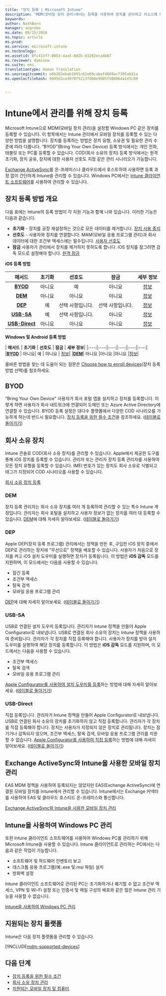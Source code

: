 ```yaml
---
title: "장치 등록 | Microsoft Intune"
description: "MDM(모바일 장치 관리)에서는 등록을 사용하여 장치를 관리하고 리소스에 대한 액세스를 허용합니다."
keywords: 
author: NathBarn
manager: angrobe
ms.date: 09/15/2016
ms.topic: article
ms.prod: 
ms.service: microsoft-intune
ms.technology: 
ms.assetid: 8fc415f7-0053-4aa5-8d2b-03202eca4b87
ms.reviewer: damionw
ms.suite: ems
translationtype: Human Translation
ms.sourcegitcommit: e6b182ebab1691c62e69cabaf4689ac7395ab31a
ms.openlocfilehash: 0995d3ced978f5213fdb0e9905f508b64a1e5c09


---
```


# Intune에서 관리를 위해 장치 등록
Microsoft Intune으로 MDM(모바일 장치 관리)을 설정할 Windows PC 같은 장치를 등록할 수 있습니다. 이 항목에서는 Intune 관리에서 모바일 장치를 등록할 수 있는 다양한 방법을 설명합니다. 장치를 등록하는 방법은 장치 유형, 소유권 및 필요한 관리 수준에 따라 다릅니다. “BYOD”(Bring Your Own Device) 등록 방식에서는 개인 전화, 태블릿 또는 PC를 등록할 수 있습니다. COD(회사 소유의 장치) 등록 방식에서는 원격 초기화, 장치 공유, 장치에 대한 사용자 선호도 지정 같은 관리 시나리오가 가능합니다.

[Exchange ActiveSync](#mobile-device-management-with-exchange-activesync-and-intune)를 온-프레미스나 클라우드에서 호스트하여 사용하면 등록 과정 없이 간단하게 Intune을 관리할 수 있습니다. Windows PC에서는 [Intune 클라이언트 소프트웨어](#manage-windows-pcs-with-intune)를 사용하여 관리할 수 있습니다.

## 장치 등록 방법 개요

다음 표에는 Intune의 등록 방법이 각 지원 기능과 함께 나와 있습니다. 이러한 기능은 다음과 같습니다.
- **초기화** - 장치를 공장 재설정하는 것으로 모든 데이터를 제거합니다. [장치 사용 중지](retire-devices-from-microsoft-intune-management.md)
- **선호도** - 사용자와 장치를 연결합니다. MAM(모바일 응용 프로그램 관리)과 회사 데이터에 대한 조건부 액세스에는 필수입니다. [사용자 선호도](enroll-corporate-owned-ios-devices-in-microsoft-intune.md#using-company-portal-on-dep-or-apple-configurator-enrolled-devices)
- **잠금** 사용자가 관리에서 장치를 제거하지 못하도록 합니다. iOS 장치를 잠그려면 감독 모드로 설정해야 합니다. [원격 잠금](retire-devices-from-microsoft-intune-management.md#block-access-a-device)

**iOS 등록 방법**

| **메서드** |  **초기화** |  **선호도**    |   **잠금** | **세부 정보** |
|:---:|:---:|:---:|:---:|:---:|
|**[BYOD](#byod)** | 아니요|    예 |   아니요 | [정보](get-ready-to-enroll-devices-in-microsoft-intune.md#set-up-device-management)|
|**[DEM](#dem)**|   아니요 |아니요 |아니요  | [정보](enroll-corporate-owned-devices-with-the-device-enrollment-manager-in-microsoft-intune.md)|
|**[DEP](#dep)**|   예 |   선택 사항입니다. |  선택 사항입니다.|[정보](ios-device-enrollment-program-in-microsoft-intune.md)|
|**[USB-SA](#usb-sa)**| 예 |   선택 사항입니다. |  아니요| [정보](ios-setup-assistant-enrollment-in-microsoft-intune.md)|
|**[USB-Direct](#usb-direct)**| 아니요 |    아니요  | 아니요|[정보](ios-direct-enrollment-in-microsoft-intune.md)|

**Windows 및 Android 등록 방법**

| **메서드** |  **초기화** |  **선호도**    |   **잠금** | **세부 정보**|
|:---:|:---:|:---:|:---:|:---:|:---:|
|**[BYOD](#byod)** | 아니요|    예 |   아니요 | [정보](get-ready-to-enroll-devices-in-microsoft-intune.md#set-up-device-management)|
|**[DEM](#dem)**|   아니요 |아니요 |아니요  |[정보](enroll-corporate-owned-devices-with-the-device-enrollment-manager-in-microsoft-intune.md)|

올바른 방법을 찾는 데 도움이 되는 질문은 [Choose how to enroll devices](/intune/get-started/choose-how-to-enroll-devices1)(장치 등록 방법 선택)를 참조하세요.

## BYOD
"Bring Your Own Device" 사용자가 회사 포털 앱을 설치하고 장치를 등록합니다. 이렇게 하면 사용자가 회사 네트워크에 연결되어 도메인 또는 Azure Active Directory에 연결할 수 있습니다. BYOD 등록 설정은 대다수 플랫폼에서 다양한 COD 시나리오를 가능하게 하는데 반드시 필요합니다. [장치 등록을 위한 필수 조건](prerequisites-for-enrollment.md)을 참조하세요. ([테이블로 돌아가기](#overview-of-device-enrollment-methods))

## 회사 소유 장치
Intune 콘솔로 COD(회사 소유 장치)를 관리할 수 있습니다. Apple에서 제공한 도구를 통해 iOS 장치를 등록할 수 있습니다. 관리자 또는 관리자 장치 등록 관리자를 사용하여 모든 장치 유형을 등록할 수 있습니다. IMEI 번호가 있는 장치도 회사 소유로 식별되고 태그가 지정되어 COD 시나리오를 사용할 수 있습니다.

[회사 소유 장치 등록](manage-corporate-owned-devices.md)

### DEM
장치 등록 관리자는 회사 소유 장치를 여러 개 등록하여 관리할 수 있는 특수 Intune 계정입니다. 관리자는 회사 포털을 설치하고 사용자 정보가 없는 장치를 여러 대 등록할 수 있습니다. [DEM](enroll-corporate-owned-devices-with-the-device-enrollment-manager-in-microsoft-intune.md)에 대해 자세히 알아보세요. ([테이블로 돌아가기](#overview-of-device-enrollment-methods))

### DEP
Apple DEP(장치 등록 프로그램) 관리에서는 정책을 만든 후, 구입한 iOS 장치 중에서 DEP로 관리하는 장치에 "무선으로" 정책을 배포할 수 있습니다. 사용자가 처음으로 장치를 켜고 iOS 설치 도우미를 실행하면 장치가 등록됩니다. 이 방법은 **iOS 감독** 모드를 지원하며, 이 모드에서는 다음을 사용할 수 있습니다.
  - 잠긴 등록
  - 조건부 액세스
  - 탈옥 검색
  - 모바일 응용 프로그램 관리

[DEP](ios-device-enrollment-program-in-microsoft-intune.md)에 대해 자세히 알아보세요. ([테이블로 돌아가기](#overview-of-device-enrollment-methods))

### USB-SA
USB로 연결된 설치 도우미 등록입니다. 관리자가 Intune 정책을 만들어 Apple Configurator로 내보냅니다. USB로 연결된 회사 소유의 장치는 Intune 정책을 사용하여 준비됩니다. 관리자가 각 장치를 직접 등록해야 합니다. 사용자가 장치를 받아 설치 도우미를 실행하여 해당 장치를 등록합니다. 이 방법은 **iOS 감독** 모드를 지원하며, 이 모드에서는 다음을 사용할 수 있습니다.
  - 조건부 액세스
  - 탈옥 검색
  - 모바일 응용 프로그램 관리

[Apple Configurator를 사용하여 설치 도우미를 등록](ios-setup-assistant-enrollment-in-microsoft-intune.md)하는 방법에 대해 자세히 알아보세요. ([테이블로 돌아가기](#overview-of-device-enrollment-methods))

### USB-Direct
직접 등록입니다. 관리자가 Intune 정책을 만들어 Apple Configurator로 내보냅니다. USB로 연결된 회사 소유의 장치를 초기화하지 않고 직접 등록합니다. 관리자가 각 장치를 직접 등록해야 합니다. 장치는 사용자가 지정되지 않은 장치로 관리됩니다. 장치는 잠기거나 감독되지 않으며, 조건부 액세스, 탈옥 검색, 모바일 응용 프로그램 관리를 지원할 수 없습니다. [Apple Configurator를 사용하여 직접 등록](ios-direct-enrollment-in-microsoft-intune.md)하는 방법에 대해 자세히 알아보세요. ([테이블로 돌아가기](#overview-of-device-enrollment-methods))

## Exchange ActiveSync와 Intune을 사용한 모바일 장치 관리
EAS MDM 정책을 사용하여 등록되지는 않았지만 EAS(Exchange ActiveSync)에 연결된 모바일 장치를 Intune에서 관리할 수 있습니다. Intune에서는 Exchange 커넥터를 사용하여 EAS 및 클라우드 호스티드 온-프레미스와 통신합니다.

[Exchange ActiveSync와 Intune을 사용한 모바일 장치 관리](mobile-device-management-with-exchange-activesync-and-microsoft-intune.md)


## Intune을 사용하여 Windows PC 관리  
또한 Intune 클라이언트 소프트웨어를 사용하여 Windows PC를 관리하기 위해 Microsoft Intune을 사용할 수 있습니다. Intune 클라이언트로 관리하는 PC에서는 다음과 같은 작업이 가능합니다.

 - 소프트웨어 및 하드웨어 인벤토리 보고
 - 데스크톱 응용 프로그램(예:.exe 및.msi 파일) 설치
 - 방화벽 설정

Intune 클라이언트 소프트웨어로 관리된 PC는 초기화하거나 폐기할 수 없고 조건부 액세스, VPN 및 Wi-Fi 설정 또는 인증서 및 메일 구성의 배포와 같은 많은 Intune 관리 기능을 사용할 수 없습니다.

[Intune을 사용하여 Windows PC 관리](manage-windows-pcs-with-microsoft-intune.md)

##  지원되는 장치 플랫폼

Intune은 다음 장치 플랫폼을 관리할 수 있습니다.

[!INCLUDE[mdm-supported-devices](../includes/mdm-supported-devices.md)]

## 다음 단계
- [장치 등록을 위한 필수 조건](prerequisites-for-enrollment.md)
- [회사 소유 장치 관리](manage-corporate-owned-devices.md)
- [지원되는 모바일 장치 및 컴퓨터](../get-started/supported-mobile-devices-and-computers.md)



<!--HONumber=Sep16_HO3-->


